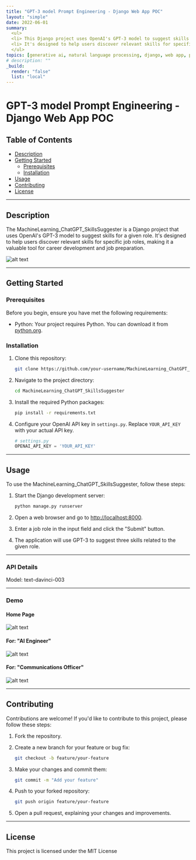 ```yaml
---
title: "GPT-3 model Prompt Engineering - Django Web App POC"
layout: "simple"
date: 2022-06-01
summary: 
  <ul>
  <li> This Django project uses OpenAI's GPT-3 model to suggest skills for a given role. It's designed to help users discover relevant skills for specific job roles, making it a valuable tool for career development and job preparation. </li>
  <li> It's designed to help users discover relevant skills for specific job roles, making it a valuable tool for career development and job preparation. </li>
  </ul>
topics: [generative ai, natural language processing, django, web app, prompt engineering]
# description: ""
_build:
  render: "false"
  list: "local"
---
```


# GPT-3 model Prompt Engineering - Django Web App POC

## Table of Contents

- [Description](#description)
- [Getting Started](#getting-started)
  - [Prerequisites](#prerequisites)
  - [Installation](#installation)
- [Usage](#usage)
- [Contributing](#contributing)
- [License](#license)

---

## Description

The MachineLearning_ChatGPT_SkillsSuggester is a Django project that uses OpenAI's GPT-3 model to suggest skills for a given role. It's designed to help users discover relevant skills for specific job roles, making it a valuable tool for career development and job preparation.

![alt text](https://vrajeshtrichy.github.io/website/images/portfolio/p6_fig_01.png "Results for AI Engineer")

---

## Getting Started

### Prerequisites

Before you begin, ensure you have met the following requirements:

- Python: Your project requires Python. You can download it from [python.org](https://www.python.org/downloads/).

### Installation

1. Clone this repository:

   ```bash
   git clone https://github.com/your-username/MachineLearning_ChatGPT_SkillsSuggester.git
   ```

2. Navigate to the project directory:

   ```bash
   cd MachineLearning_ChatGPT_SkillsSuggester
   ```

3. Install the required Python packages:

   ```bash
   pip install -r requirements.txt
   ```

4. Configure your OpenAI API key in `settings.py`. Replace `YOUR_API_KEY` with your actual API key.

   ```python
   # settings.py
   OPENAI_API_KEY = 'YOUR_API_KEY'
   ```

---

## Usage

To use the MachineLearning_ChatGPT_SkillsSuggester, follow these steps:

1. Start the Django development server:

   ```bash
   python manage.py runserver
   ```

2. Open a web browser and go to [http://localhost:8000](http://localhost:8000).

3. Enter a job role in the input field and click the "Submit" button.

4. The application will use GPT-3 to suggest three skills related to the given role.

---
### API Details
Model: text-davinci-003

---

### Demo

#### Home Page
![alt text](https://vrajeshtrichy.github.io/website/images/portfolio/p6_fig_02.png "Searching")

#### For: "AI Engineer"

![alt text](https://vrajeshtrichy.github.io/website/images/portfolio/p6_fig_03.png "Results for AI Engineer")

#### For: "Communications Officer"

![alt text](https://vrajeshtrichy.github.io/website/images/portfolio/p6_fig_04.png "Results for Communications Officer")

---

## Contributing

Contributions are welcome! If you'd like to contribute to this project, please follow these steps:

1. Fork the repository.

2. Create a new branch for your feature or bug fix:

   ```bash
   git checkout -b feature/your-feature
   ```

3. Make your changes and commit them:

   ```bash
   git commit -m "Add your feature"
   ```

4. Push to your forked repository:

   ```bash
   git push origin feature/your-feature
   ```

5. Open a pull request, explaining your changes and improvements.

---

## License

This project is licensed under the MIT License